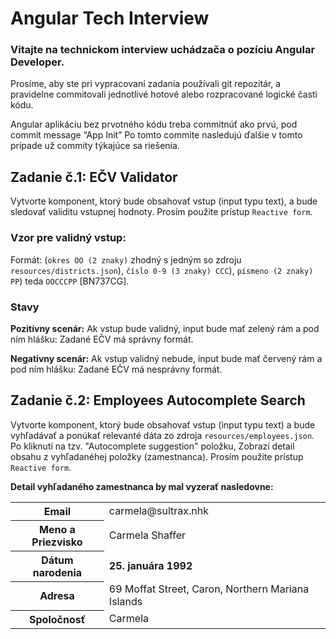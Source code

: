 # Angular Tech Interview
### Vitajte na technickom interview uchádzača o pozíciu Angular Developer.

Prosíme, aby ste pri vypracovaní zadania používali git repozitár, a pravidelne commitovali jednotlivé hotové alebo rozpracované logické časti kódu.

Angular aplikáciu bez prvotného kódu treba commitnúť ako prvú, pod commit message “App Init”
Po tomto commite nasledujú ďalšie v tomto prípade už commity týkajúce sa riešenia.


## Zadanie č.1: EČV Validator
Vytvorte komponent, ktorý bude obsahovať vstup (input typu text), a bude sledovať validitu vstupnej hodnoty. Prosím použite prístup `Reactive form`.

### Vzor pre validný vstup:
Formát: (`okres OO (2 znaky)` zhodný s jedným so zdroju `resources/districts.json`), `číslo 0-9 (3 znaky) CCC`), `písmeno (2 znaky) PP`)
teda `OOCCCPP` [BN737CG].

### Stavy
**Pozitívny scenár:**
Ak vstup bude validný, input bude mať zelený rám a pod ním hlášku: Zadané EČV má správny formát.

**Negatívny scenár:**
Ak vstup validný nebude, input bude mať červený rám a pod ním hlášku: Zadané EČV má nesprávny formát.


## Zadanie č.2: Employees Autocomplete Search
Vytvorte komponent, ktorý bude obsahovať vstup (input typu text) a bude vyhľadávať a ponúkať relevanté dáta zo zdroja `resources/employees.json`.
Po kliknutí na tzv. "Autocomplete suggestion" položku, Zobrazí detail obsahu z vyhľadanéhej položky (zamestnanca). Prosím použite prístup `Reactive form`.

**Detail vyhľadaného zamestnanca by mal vyzerať nasledovne:**

<table>
  <tr>
    <th>Email</th>
    <td>carmela@sultrax.nhk</td>
  </tr>
  <tr>
    <th>Meno a Priezvisko</th>
    <td>Carmela Shaffer</td>
  </tr>
  <tr>
    <th>Dátum narodenia</th>
    <td><strong>25. januára 1992</strong></td>
  </tr>
  <tr>
    <th>Adresa</th>
    <td>69 Moffat Street, Caron, Northern Mariana Islands</td>
  </tr>
  <tr>
    <th>Spoločnosť</th>
    <td>Carmela</td>
  </tr>
</table>
